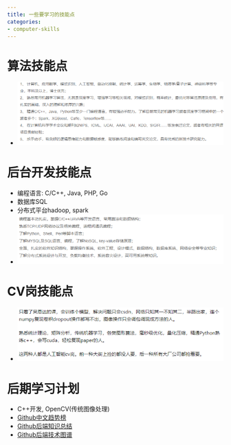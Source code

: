 ```yaml
---
title: 一些要学习的技能点
categories:
- computer-skills
---
```


# 算法技能点
* ![](/assets/images/algorithm.png)

# 后台开发技能点
* 编程语言: C/C++, Java, PHP, Go
* 数据库SQL
* 分布式平台hadoop, spark
* ![](/assets/images/development.png)

# CV岗技能点
* ![](/assets/images/cv.png)

# 后期学习计划
* C++开发, OpenCV(传统图像处理)
* [Github中文趋势榜](https://github.com/kon9chunkit/GitHub-Chinese-Top-Charts)
* [Github后端知识总结](https://github.com/CyC2018/CS-Notes)
* [Github后端技术图谱](https://github.com/xingshaocheng/architect-awesome)